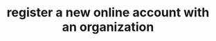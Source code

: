 ---
# !!! Warning: Do not edit this file; any changes must be replicated in Excel !!!
permalink: use/register-a-new-online-account-with-an-organization
published: false
title: "register a new online account with an organization"
type: scenario
toc: true
properties:
  - id: SC015
  - category: Get in touch with other Identities
  - description: Nutzer möchte sich mit enmeshed einen neuen Online Account anlegen QRCode einscannen, Daten eingeben, abschicken, Website ist angemeldet
  - customer: All
  - component: use
  - level: Beginner
  - implementation status: DOCS ONLY
  - documentation status: OPEN
  - published:
  - link: use/register-a-new-online-account-with-an-organization
require:
required_by:
---